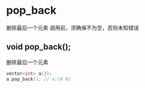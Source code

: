 # pop_back
删除最后一个元素
调用前，须确保不为空，否则未知错误

## void pop_back();
删除最后一个元素
```cpp
vector<int> a(3);
a.pop_back(); // a:[0 0]
```